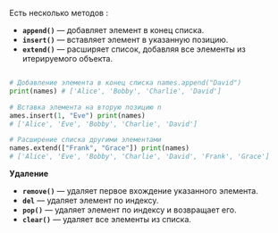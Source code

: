 Есть несколько методов : 
- **`append()`** — добавляет элемент в конец списка.
- **`insert()`** — вставляет элемент в указанную позицию.
- **`extend()`** — расширяет список, добавляя все элементы из итерируемого объекта.

```python

# Добавление элемента в конец списка names.append("David") 
print(names) # ['Alice', 'Bobby', 'Charlie', 'David'] 

# Вставка элемента на вторую позицию n
ames.insert(1, "Eve") print(names) 
# ['Alice', 'Eve', 'Bobby', 'Charlie', 'David'] 

# Расширение списка другими элементами 
names.extend(["Frank", "Grace"]) print(names) 
# ['Alice', 'Eve', 'Bobby', 'Charlie', 'David', 'Frank', 'Grace']

```

**Удаление** 

- **`remove()`** — удаляет первое вхождение указанного элемента.
- **`del`** — удаляет элемент по индексу.
- **`pop()`** — удаляет элемент по индексу и возвращает его.
- **`clear()`** — удаляет все элементы из списка.

```python



```